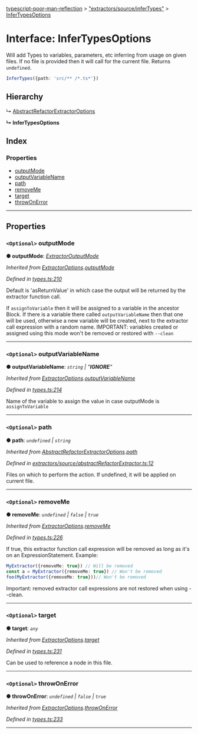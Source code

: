 [typescript-poor-man-reflection](../README.md) > ["extractors/source/inferTypes"](../modules/_extractors_source_infertypes_.md) > [InferTypesOptions](../interfaces/_extractors_source_infertypes_.infertypesoptions.md)

# Interface: InferTypesOptions

Will add Types to variables, parameters, etc inferring from usage on given files. If no file is provided then it will call for the current file. Returns `undefined`.

```ts
InferTypes({path: 'src/** /*.ts*'})
```

## Hierarchy

↳  [AbstractRefactorExtractorOptions](_extractors_source_abstractrefactorextractor_.abstractrefactorextractoroptions.md)

**↳ InferTypesOptions**

## Index

### Properties

* [outputMode](_extractors_source_infertypes_.infertypesoptions.md#outputmode)
* [outputVariableName](_extractors_source_infertypes_.infertypesoptions.md#outputvariablename)
* [path](_extractors_source_infertypes_.infertypesoptions.md#path)
* [removeMe](_extractors_source_infertypes_.infertypesoptions.md#removeme)
* [target](_extractors_source_infertypes_.infertypesoptions.md#target)
* [throwOnError](_extractors_source_infertypes_.infertypesoptions.md#throwonerror)

---

## Properties

<a id="outputmode"></a>

### `<Optional>` outputMode

**● outputMode**: *[ExtractorOutputMode](../modules/_types_.md#extractoroutputmode)*

*Inherited from [ExtractorOptions](_types_.extractoroptions.md).[outputMode](_types_.extractoroptions.md#outputmode)*

*Defined in [types.ts:210](https://github.com/cancerberoSgx/typescript-poor-man-reflection/blob/3c8d91b/src/types.ts#L210)*

Default is 'asReturnValue' in which case the output will be returned by the extractor function call.

If `assignToVariable` then it will be assigned to a variable in the ancestor Block. If there is a variable there called `outputVariableName` then that one will be used, otherwise a new variable will be created, next to the extractor call expression with a random name. IMPORTANT: variables created or assigned using this mode won't be removed or restored with `--clean`

___
<a id="outputvariablename"></a>

### `<Optional>` outputVariableName

**● outputVariableName**: *`string` \| "__IGNORE__"*

*Inherited from [ExtractorOptions](_types_.extractoroptions.md).[outputVariableName](_types_.extractoroptions.md#outputvariablename)*

*Defined in [types.ts:214](https://github.com/cancerberoSgx/typescript-poor-man-reflection/blob/3c8d91b/src/types.ts#L214)*

Name of the variable to assign the value in case outputMode is `assignToVariable`

___
<a id="path"></a>

### `<Optional>` path

**● path**: *`undefined` \| `string`*

*Inherited from [AbstractRefactorExtractorOptions](_extractors_source_abstractrefactorextractor_.abstractrefactorextractoroptions.md).[path](_extractors_source_abstractrefactorextractor_.abstractrefactorextractoroptions.md#path)*

*Defined in [extractors/source/abstractRefactorExtractor.ts:12](https://github.com/cancerberoSgx/typescript-poor-man-reflection/blob/3c8d91b/src/extractors/source/abstractRefactorExtractor.ts#L12)*

Files on which to perform the action. If undefined, it will be applied on current file.

___
<a id="removeme"></a>

### `<Optional>` removeMe

**● removeMe**: *`undefined` \| `false` \| `true`*

*Inherited from [ExtractorOptions](_types_.extractoroptions.md).[removeMe](_types_.extractoroptions.md#removeme)*

*Defined in [types.ts:226](https://github.com/cancerberoSgx/typescript-poor-man-reflection/blob/3c8d91b/src/types.ts#L226)*

If true, this extractor function call expression will be removed as long as it's on an ExpressionStatement. Example:

```ts
MyExtractor({removeMe: true}) // Will be removed
const a = MyExtractor({removeMe: true}) // Won't be removed
foo(MyExtractor({removeMe: true}))// Won't be removed
```

Important: removed extractor call expressions are not restored when using --clean.

___
<a id="target"></a>

### `<Optional>` target

**● target**: *`any`*

*Inherited from [ExtractorOptions](_types_.extractoroptions.md).[target](_types_.extractoroptions.md#target)*

*Defined in [types.ts:231](https://github.com/cancerberoSgx/typescript-poor-man-reflection/blob/3c8d91b/src/types.ts#L231)*

Can be used to reference a node in this file.

___
<a id="throwonerror"></a>

### `<Optional>` throwOnError

**● throwOnError**: *`undefined` \| `false` \| `true`*

*Inherited from [ExtractorOptions](_types_.extractoroptions.md).[throwOnError](_types_.extractoroptions.md#throwonerror)*

*Defined in [types.ts:233](https://github.com/cancerberoSgx/typescript-poor-man-reflection/blob/3c8d91b/src/types.ts#L233)*

___

